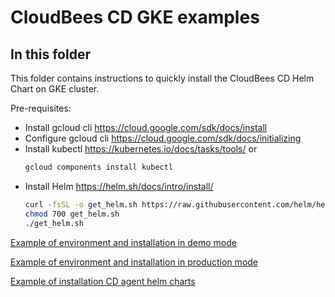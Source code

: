 # CloudBees CD GKE examples

## In this folder

This folder contains instructions to quickly install the CloudBees CD Helm Chart on GKE cluster.

Pre-requisites:

- Install gcloud cli https://cloud.google.com/sdk/docs/install
- Configure gcloud cli https://cloud.google.com/sdk/docs/initializing
- Install kubectl https://kubernetes.io/docs/tasks/tools/ or
    ```bash
    gcloud components install kubectl
  ```
- Install Helm https://helm.sh/docs/intro/install/
    ```bash
    curl -fsSL -o get_helm.sh https://raw.githubusercontent.com/helm/helm/main/scripts/get-helm-3
    chmod 700 get_helm.sh
    ./get_helm.sh
  ```

[Example of environment and installation in demo mode](demo.md)

[Example of environment and installation in production mode](prod.md)

[Example of installation CD agent helm charts](agents.md)
